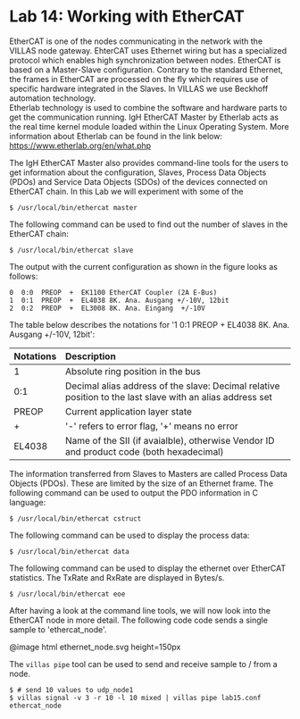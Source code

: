 # Lab 14: Working with EtherCAT

EtherCAT is one of the nodes communicating in the network with the VILLAS node gateway. EhterCAT uses Ethernet wiring but has a specialized protocol which enables high synchronization between nodes. EtherCAT is based on a Master-Slave configuration. Contrary to the standard Ethernet, the frames in EtherCAT are processed on the fly which requires use of specific hardware integrated in the Slaves. In VILLAS we use Beckhoff automation technology.  
Etherlab technology is used to combine the software and hardware parts to get the communication running. IgH EtherCAT Master by Etherlab acts as the real time kernel module loaded within the Linux Operating System.
More information about Etherlab can be found in the link below: 
https://www.etherlab.org/en/what.php

The IgH EtherCAT Master also provides command-line tools for the users to get information about the configuration, Slaves, Process Data Objects (PDOs) and Service Data Objects (SDOs) of the devices connected on EtherCAT chain. In this Lab we will experiment with some of the 



```
$ /usr/local/bin/ethercat master
```

The following command can be used to find out the number of slaves in the EtherCAT chain: 

```
$ /usr/local/bin/ethercat slave
```
The output with the current configuration as shown in the figure looks as follows: 

```
0  0:0  PREOP  +  EK1100 EtherCAT Coupler (2A E-Bus)
1  0:1  PREOP  +  EL4038 8K. Ana. Ausgang +/-10V, 12bit
2  0:2  PREOP  +  EL3008 8K. Ana. Eingang  +/-10V
```
The table below describes the notations for '1  0:1  PREOP  +  EL4038 8K. Ana. Ausgang +/-10V, 12bit':

| Notations	| Description |
| :---	| :--- |
| 1 | Absolute ring position in the bus |
| 0:1 | Decimal alias address of the slave: Decimal relative position to the last slave with an alias address set  |
| PREOP | Current application layer state |
| + | '-' refers to error flag, '+' means no error |
| EL4038 | Name of the SII (if avaialble), otherwise Vendor ID and product code (both hexadecimal) |

The information transferred from Slaves to Masters are called Process Data Objects (PDOs). These are limited by the size of an Ethernet frame. 
The following command can be used to output the PDO information in C language: 

```
$ /usr/local/bin/ethercat cstruct
```
The following command can be used to display the process data:

```
$ /usr/local/bin/ethercat data
```
The following command can be used to display the ethernet over EtherCAT statistics. The TxRate and RxRate are displayed in Bytes/s.

```
$ /usr/local/bin/ethercat eoe
```
After having a look at the command line tools, we will now look into the EtherCAT node in more detail. 
The following code code sends a single sample to 'ethercat_node'.

@image html ethernet_node.svg height=150px

The `villas pipe` tool can be used to send and receive sample to / from a node.

```
$ # send 10 values to udp_node1
$ villas signal -v 3 -r 10 -l 10 mixed | villas pipe lab15.conf ethercat_node
```
